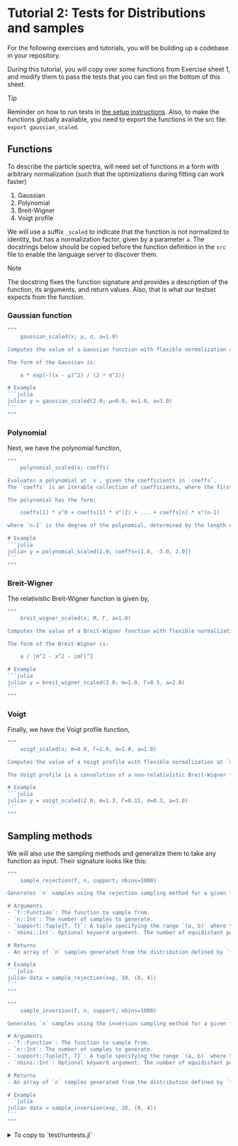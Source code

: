 # Tutorial 2: Tests for Distributions and samples

For the following exercises and tutorials, you will be building up a codebase in your repository.

During this tutorial, you will copy over some functions from Exercise sheet 1, and modify them to pass the tests that you can find on the bottom of this sheet.

> [!TIP]
> Reminder on how to run tests in [the setup instructions](https://github.com/RUB-EP1/ExercisesDataAnalysisWS2425/blob/main/exercises/setup.md#back-to-julia-running-tests).
> Also, to make the functions globally available, you need to export the functions in the src file: `export gaussian_scaled`.

## Functions

To describe the particle spectra,
will need set of functions in a form with arbitrary normalization (such that the optimizations during fitting can work faster)

1. Gaussian
2. Polynomial
3. Breit-Wigner
4. Voigt profile

We will use a suffix `_scaled` to indicate that the function is not normalized to identity, but has a normalization factor, given by a parameter `a`.
The docstrings below should be copied before the function definition in the `src` file to enable the language server to discover them.

> [!NOTE]
> The docstring fixes the function signature and provides a description of the function, its arguments, and return values.
> Also, that is what our testset expects from the function.


### Gaussian function

````julia
"""
    gaussian_scaled(x; μ, σ, a=1.0)

Computes the value of a Gaussian function with flexible normalization at `x`, given the mean `μ`, standard deviation `σ`, and scaling factor `a`.

The form of the Gaussian is:

    a * exp(-((x - μ)^2) / (2 * σ^2))

# Example
```julia
julia> y = gaussian_scaled(2.0; μ=0.0, σ=1.0, a=3.0)
```
"""
````

### Polynomial

Next, we have the polynomial function,

````julia
"""
    polynomial_scaled(x; coeffs)

Evaluates a polynomial at `x`, given the coefficients in `coeffs`.
The `coeffs` is an iterable collection of coefficients, where the first element corresponds to the lowest degree term.

The polynomial has the form:

    coeffs[1] * x^0 + coeffs[1] * x^(2) + ... + coeffs[n] * x^(n-1)

where `n-1` is the degree of the polynomial, determined by the length of `coeffs`.

# Example
```julia
julia> y = polynomial_scaled(2.0; coeffs=[1.0, -3.0, 2.0])
```
"""
````

### Breit-Wigner

The relativistic Breit-Wigner function is given by,

````julia
"""
    breit_wigner_scaled(x; M, Γ, a=1.0)

Computes the value of a Breit-Wigner function with flexible normalization at `x`, given the mass `m`, width `Γ`, and scaling factor `a`.

The form of the Breit-Wigner is:

    a / |m^2 - x^2 - imΓ|^2

# Example
```julia
julia> y = breit_wigner_scaled(2.0; m=1.0, Γ=0.5, a=2.0)
```
"""
````

### Voigt

Finally, we have the Voigt profile function,

````julia
"""
    voigt_scaled(x; m=0.0, Γ=1.0, σ=1.0, a=1.0)

Computes the value of a Voigt profile with flexible normalization at `x`, given the peak position `m`, Breit-Wigner width `Γ`, Gaussian width `σ`, and scaling factor `a`.

The Voigt profile is a convolution of a non-relativistic Breit-Wigner function and a Gaussian, commonly used to describe spectral lineshapes.

# Example
```julia
julia> y = voigt_scaled(2.0; m=1.3, Γ=0.15, σ=0.3, a=3.0)
```
"""
````


## Sampling methods

We will also use the sampling methods and generalize them to take any function as input. Their signature looks like this:

````julia
"""
    sample_rejection(f, n, support; nbins=1000)

Generates `n` samples using the rejection sampling method for a given function `f` over a specified `support` range.

# Arguments
- `f::Function`: The function to sample from.
- `n::Int`: The number of samples to generate.
- `support::Tuple{T, T}`: A tuple specifying the range `(a, b)` where the function `f` will be sampled.
- `nbins::Int`: Optional keyword argument. The number of equidistant points in `support` used to search for the maximum of `f`

# Returns
- An array of `n` samples generated from the distribution defined by `f`.

# Example
```julia
julia> data = sample_rejection(exp, 10, (0, 4))
```
"""
````

````julia
"""
    sample_inversion(f, n, support; nbins=1000)

Generates `n` samples using the inversion sampling method for a given function `f` over a specified `support` range.

# Arguments
- `f::Function`: The function to sample from.
- `n::Int`: The number of samples to generate.
- `support::Tuple{T, T}`: A tuple specifying the range `(a, b)` where the function `f` will be sampled.
- `nbins::Int`: Optional keyword argument. The number of equidistant points in `support` for which the c.d.f. is pre-computed.

# Returns
- An array of `n` samples generated from the distribution defined by `f`.

# Example
```julia
julia> data = sample_inversion(exp, 10, (0, 4))
```
"""
````

<details> <summary> To copy to `test/runtests.jl`</summary>
Here is the code you copy over to your `test/runtests.jl` file

```julia
using Test
using DataAnalysisWS2425
using DataAnalysisWS2425.QuadGK
using DataAnalysisWS2425.Random

# test the implementation of gaussian_scaled
@testset "gaussian" begin
    @test gaussian_scaled(1.1; μ = 0.4, σ = 0.7, a = 1.0) ≈ 0.6065306597126333
    @test gaussian_scaled(2268.1; μ = 2286.4, σ = 7.0, a = 1.0) ≈ 0.03280268530267093
end

# test the implementation of polynomial_scaled
@testset "polynomials" begin
    @test polynomial_scaled(1.3; coeffs = (1.1, 0.5)) ≈ 1.75
    @test polynomial_scaled(1.3; coeffs = (0.0, -0.5, 0.3, 1.7)) ≈ 3.5919
end

# test the implementation of breit_wigner_scaled
@testset "Relativistic Breit-Wigner" begin
    @test breit_wigner_scaled(1530.0; M = 1532.0, Γ = 9.0, a = 1532.0^2) ≈ 0.010311498077081241
    @test breit_wigner_scaled(11.3; M = 12.0, Γ = 0.3, a = 144.0) ≈ 0.5161732492496677
end

# test the implementation of voigt_scaled
@testset "Voigt profile" begin
    @test voigt_scaled(1530.0; M = 1532.0, Γ = 9.0, σ = 6.0, a = 1532.0) ≈ 0.10160430090139255
    @test voigt_scaled(4.2; M = 4.3, Γ = 0.1, σ = 0.05, a = 1.0) ≈ 0.1952796435889611
end

# # code for visual instpection of simpling methods
# using Plots
# let
#     f(x) = exp(-x^4)
#     data = sample_rejection(f, 100_000, (-2.0, 2.0), 3)
#     bins = range(-2, 2, 400)
#     stephist(data; bins)
# end

@testset "Rejection sampling" begin
    Random.seed!(1234)
    #
    g(x) = gaussian_scaled(x; μ = 2286.4, σ = 7.0, a = 1.0)
    data_g = sample_rejection(g, 3, (2240.0, 2330.0))
    @test data_g isa Vector
    @test length(data_g) == 3
    #
    v(x) = voigt_scaled(x; M = 1532.0, Γ = 9.0, σ = 6.0, a = 1532)
    data_v = sample_rejection(v, 2, (1500.0, 1560.0))
    @test data_v isa Vector
    @test length(data_v) == 2
end

@testset "Inversion sampling" begin
    data_g = sample_inversion(4, (-4.0, 4.0)) do x
        gaussian_scaled(x; μ = 0.4, σ = 0.7, a = 1.0)
    end
    @test data_g isa Vector
    @test length(data_g) == 4
end

```

</details>
